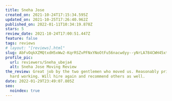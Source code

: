 ```yaml
---
title: Sneha Jose
created_on: 2021-10-24T17:15:34.595Z
updated_on: 2021-10-25T17:26:40.962Z
published_on: 2022-01-11T10:34:19.878Z
stars: 5
review_date: 2021-10-24T17:00:51.447Z
feature: false
tags: reviews
# layout: "[reviews].html"
slug: AbFvOqkXZMQtxdH5xWw2-KqrRSZvPFNxYNoOtFu56nacwdyy--yNrLA784CWH45xttYifC535VRGdw
profile_pic:
  url: reviewers/Sneha_ubeja4
  alt: Sneha Jose Moving Review
the_review: Great job by the two gentlemen who moved us. Reasonably priced and
  hard working. Will hire again and recommend others as well.
date: 2022-01-29T23:49:07.805Z
seo:
  noindex: true
---
```

